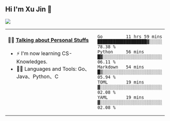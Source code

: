
## Hi I'm Xu Jin 👋
![](https://komarev.com/ghpvc/?username=jiayouxujin&color=brightgreen&label=PROFILE+VIEWS)



<table align="center">
<tr>
<td valign="top" width="60%">

#### 🏋️‍♀️ <a href="https://github.com/jiayouxujin" target="_blank">Talking about Personal Stuffs</a>
<!-- recent_releases starts -->

- ⚡  I'm now learning CS-Knowledges.  
- 🏊‍♂️ Languages and Tools: Go、Java、Python、C
<!-- recent_releases ends -->
</td>
<td>
 
<!--START_SECTION:waka-->
```text
Go         11 hrs 59 mins  ███████████████████▓░░░░░   78.38 % 
Python     56 mins         █▓░░░░░░░░░░░░░░░░░░░░░░░   06.11 % 
Markdown   54 mins         █▒░░░░░░░░░░░░░░░░░░░░░░░   05.94 % 
TOML       19 mins         ▓░░░░░░░░░░░░░░░░░░░░░░░░   02.08 % 
YAML       19 mins         ▓░░░░░░░░░░░░░░░░░░░░░░░░   02.08 % 
```
<!--END_SECTION:waka-->
 
</td>
</tr>
</table>





